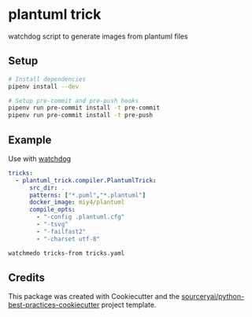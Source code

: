 # plantuml trick
watchdog script to generate images from plantuml files
 
## Setup
```sh
# Install dependencies
pipenv install --dev

# Setup pre-commit and pre-push hooks
pipenv run pre-commit install -t pre-commit
pipenv run pre-commit install -t pre-push
```

## Example

Use with [watchdog](https://github.com/gorakhargosh/watchdog)

```yaml
tricks:
  - plantuml_trick.compiler.PlantumlTrick:
      src_dir: .
      patterns: ["*.puml","*.plantuml"]
      docker_image: miy4/plantuml
      compile_opts:
        - "-config .plantuml.cfg"
        - "-tsvg"
        - "-failfast2"
        - "-charset utf-8"

```

```bash
watchmedo tricks-from tricks.yaml
```
## Credits
This package was created with Cookiecutter and the [sourceryai/python-best-practices-cookiecutter](https://github.com/sourceryai/python-best-practices-cookiecutter) project template.

